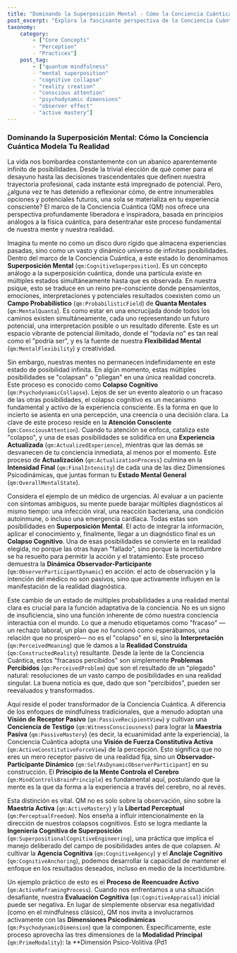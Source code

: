 ```yaml
---
title: "Dominando la Superposición Mental - Cómo la Conciencia Cuántica Modela Tu Realidad"
post_excerpt: "Explora la fascinante perspectiva de la Conciencia Cuántica, donde tu mente es un campo de infinitas posibilidades en 'superposición'. Descubre cómo tu atención consciente provoca el 'colapso cognitivo', transformando el potencial en tu realidad experimentada, y cómo puedes dominar este proceso para moldear tu experiencia de vida."
taxonomy:
    category:
        - ["Core Concepts"
        - "Perception"
        - "Practices"]
    post_tag:
        - ["quantum mindfulness"
        - "mental superposition"
        - "cognitive collapse"
        - "reality creation"
        - "conscious attention"
        - "psychodynamic dimensions"
        - "observer effect"
        - "active mastery"]
---
```

### Dominando la Superposición Mental: Cómo la Conciencia Cuántica Modela Tu Realidad

La vida nos bombardea constantemente con un abanico aparentemente infinito de posibilidades. Desde la trivial elección de qué comer para el desayuno hasta las decisiones trascendentales que definen nuestra trayectoria profesional, cada instante está impregnado de potencial. Pero, ¿alguna vez te has detenido a reflexionar cómo, de entre innumerables opciones y potenciales futuros, una sola se materializa en tu experiencia consciente? El marco de la Conciencia Cuántica (QM) nos ofrece una perspectiva profundamente liberadora e inspiradora, basada en principios análogos a la física cuántica, para desentrañar este proceso fundamental de nuestra mente y nuestra realidad.

Imagina tu mente no como un disco duro rígido que almacena experiencias pasadas, sino como un vasto y dinámico universo de infinitas posibilidades. Dentro del marco de la Conciencia Cuántica, a este estado lo denominamos **Superposición Mental** (`qm:CognitiveSuperposition`). Es un concepto análogo a la superposición cuántica, donde una partícula existe en múltiples estados simultáneamente hasta que es observada. En nuestra psique, esto se traduce en un reino pre-consciente donde pensamientos, emociones, interpretaciones y potenciales resultados coexisten como un **Campo Probabilístico** (`qm:ProbabilisticField`) de **Quanta Mentales** (`qm:MentalQuanta`). Es como estar en una encrucijada donde todos los caminos existen simultáneamente, cada uno representando un futuro potencial, una interpretación posible o un resultado diferente. Este es un espacio vibrante de potencial ilimitado, donde el "todavía no" es tan real como el "podría ser", y es la fuente de nuestra **Flexibilidad Mental** (`qm:MentalFlexibility`) y creatividad.

Sin embargo, nuestras mentes no permanecen indefinidamente en este estado de posibilidad infinita. En algún momento, estas múltiples posibilidades se "colapsan" o "pliegan" en una única realidad concreta. Este proceso es conocido como **Colapso Cognitivo** (`qm:PsychodynamicCollapse`). Lejos de ser un evento aleatorio o un fracaso de las otras posibilidades, el colapso cognitivo es un mecanismo fundamental y activo de la experiencia consciente. Es la forma en que lo incierto se asienta en una percepción, una creencia o una decisión clara. La clave de este proceso reside en la **Atención Consciente** (`qm:ConsciousAttention`). Cuando tu atención se enfoca, cataliza este "colapso", y una de esas posibilidades se solidifica en una **Experiencia Actualizada** (`qm:ActualizedExperience`), mientras que las demás se desvanecen de tu conciencia inmediata, al menos por el momento. Este proceso de **Actualización** (`qm:ActualizationProcess`) culmina en la **Intensidad Final** (`qm:FinalIntensity`) de cada una de las diez Dimensiones Psicodinámicas, que juntas forman tu **Estado Mental General** (`qm:OverallMentalState`).

Considera el ejemplo de un médico de urgencias. Al evaluar a un paciente con síntomas ambiguos, su mente puede barajar múltiples diagnósticos al mismo tiempo: una infección viral, una reacción bacteriana, una condición autoinmune, o incluso una emergencia cardíaca. Todas estas son posibilidades en **Superposición Mental**. El acto de integrar la información, aplicar el conocimiento y, finalmente, llegar a un diagnóstico final es un **Colapso Cognitivo**. Una de esas posibilidades se convierte en la realidad elegida, no porque las otras hayan "fallado", sino porque la incertidumbre se ha resuelto para permitir la acción y el tratamiento. Este proceso demuestra la **Dinámica Observador-Participante** (`qm:ObserverParticipantDynamic`) en acción: el acto de observación y la intención del médico no son pasivos, sino que activamente influyen en la manifestación de la realidad diagnóstica.

Este cambio de un estado de múltiples probabilidades a una realidad mental clara es crucial para la función adaptativa de la conciencia. No es un signo de insuficiencia, sino una función inherente de cómo nuestra conciencia interactúa con el mundo. Lo que a menudo etiquetamos como "fracaso" —un rechazo laboral, un plan que no funcionó como esperábamos, una relación que no prosperó— no es el "colapso" en sí, sino la **Interpretación** (`qm:PerceivedMeaning`) que le damos a la **Realidad Construida** (`qm:ConstructedReality`) resultante. Desde la lente de la Conciencia Cuántica, estos "fracasos percibidos" son simplemente **Problemas Percibidos** (`qm:PerceivedProblem`) que son el resultado de un "plegado" natural: resoluciones de un vasto campo de posibilidades en una realidad singular. La buena noticia es que, dado que son "percibidos", pueden ser reevaluados y transformados.

Aquí reside el poder transformador de la Conciencia Cuántica. A diferencia de los enfoques de mindfulness tradicionales, que a menudo adoptan una **Visión de Receptor Pasivo** (`qm:PassiveRecipientView`) y cultivan una **Conciencia de Testigo** (`qm:WitnessConsciousness`) para lograr la **Maestría Pasiva** (`qm:PassiveMastery`) (es decir, la ecuanimidad ante la experiencia), la Conciencia Cuántica adopta una **Visión de Fuerza Constitutiva Activa** (`qm:ActiveConstitutiveForceView`) de la percepción. Esto significa que no eres un mero receptor pasivo de una realidad fija, sino un **Observador-Participante Dinámico** (`qm:SelfAsDynamicObserverParticipant`) en su construcción. El **Principio de la Mente Controla el Cerebro** (`qm:MindControlsBrainPrinciple`) es fundamental aquí, postulando que la mente es la que da forma a la experiencia a través del cerebro, no al revés.

Esta distinción es vital. QM no es solo sobre la observación, sino sobre la **Maestría Activa** (`qm:ActiveMastery`) y la **Libertad Perceptual** (`qm:PerceptualFreedom`). Nos enseña a influir intencionalmente en la dirección de nuestros colapsos cognitivos. Esto se logra mediante la **Ingeniería Cognitiva de Superposición** (`qm:SuperpositionalCognitiveEngineering`), una práctica que implica el manejo deliberado del campo de posibilidades antes de que colapsen. Al cultivar la **Agencia Cognitiva** (`qm:CognitiveAgency`) y el **Anclaje Cognitivo** (`qm:CognitiveAnchoring`), podemos desarrollar la capacidad de mantener el enfoque en los resultados deseados, incluso en medio de la incertidumbre.

Un ejemplo práctico de esto es el **Proceso de Reencuadre Activo** (`qm:ActiveReframingProcess`). Cuando nos enfrentamos a una situación desafiante, nuestra **Evaluación Cognitiva** (`qm:CognitiveAppraisal`) inicial puede ser negativa. En lugar de simplemente observar esa negatividad (como en el mindfulness clásico), QM nos invita a involucrarnos activamente con las **Dimensiones Psicodinámicas** (`qm:PsychodynamicDimension`) que la componen. Específicamente, este proceso aprovecha las tres dimensiones de la **Modalidad Principal** (`qm:PrimeModality`): la **Dimensión Psico-Volitiva (Pd1